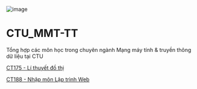 ![image](https://user-images.githubusercontent.com/88178841/148009940-cb40374d-c2c5-457f-8d78-d71274285afe.png)

# CTU_MMT-TT
Tổng hợp các môn học trong chuyên ngành Mạng máy tính &amp; truyền thông dữ liệu tại CTU

[CT175 - Lí thuyết đồ thị](https://github.com/BuiTranNgocLy/CT175_LTDT_CTU)

[CT188 - Nhập môn Lập trình Web](https://github.com/BuiTranNgocLy/CT188_Web_CTU)


